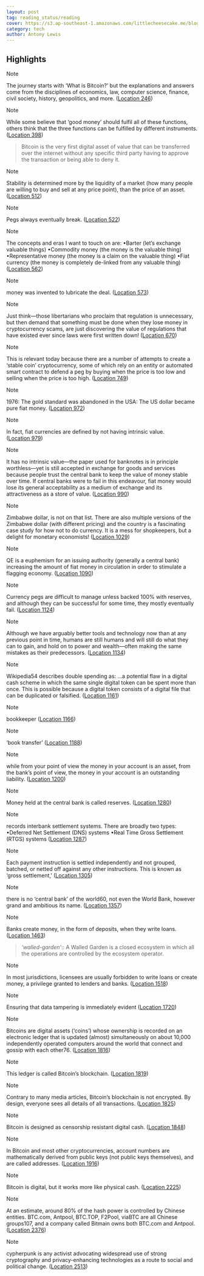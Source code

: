 ```yaml
---
layout: post
tag: reading_status/reading
cover: https://s3.ap-southeast-1.amazonaws.com/littlecheesecake.me/blog-post/books/The_Basics_of_Bitcoins_and_Blockchains.jpg
category: tech
author: Antony Lewis
---
```


## Highlights
 >[!note]
The journey starts with ‘What is Bitcoin?’ but the explanations and answers come from the disciplines of economics, law, computer science, finance, civil society, history, geopolitics, and more.  ([Location 246](https://readwise.io/to_kindle?action=open&asin=B08RWTV6BW&location=246))

 >[!note]
While some believe that ‘good money’ should fulfil all of these functions, others think that the three functions can be fulfilled by different instruments.  ([Location 398](https://readwise.io/to_kindle?action=open&asin=B08RWTV6BW&location=398))

> Bitcoin is the very first digital asset of value that can be transferred over the internet without any specific third party having to approve the transaction or being able to deny it.

>[!note]
Stability is determined more by the liquidity of a market (how many people are willing to buy and sell at any price point), than the price of an asset.  ([Location 512](https://readwise.io/to_kindle?action=open&asin=B08RWTV6BW&location=512))

>[!note]
Pegs always eventually break.  ([Location 522](https://readwise.io/to_kindle?action=open&asin=B08RWTV6BW&location=522))

 >[!note]
The concepts and eras I want to touch on are: •Barter (let’s exchange valuable things) •Commodity money (the money is the valuable thing) •Representative money (the money is a claim on the valuable thing) •Fiat currency (the money is completely de-linked from any valuable thing)  ([Location 562](https://readwise.io/to_kindle?action=open&asin=B08RWTV6BW&location=562))

 >[!note]
money was invented to lubricate the deal.  ([Location 573](https://readwise.io/to_kindle?action=open&asin=B08RWTV6BW&location=573))

 >[!note]
Just think—those libertarians who proclaim that regulation is unnecessary, but then demand that something must be done when they lose money in cryptocurrency scams, are just discovering the value of regulations that have existed ever since laws were first written down!  ([Location 670](https://readwise.io/to_kindle?action=open&asin=B08RWTV6BW&location=670))

 >[!note]
This is relevant today because there are a number of attempts to create a ‘stable coin’ cryptocurrency, some of which rely on an entity or automated smart contract to defend a peg by buying when the price is too low and selling when the price is too high.  ([Location 749](https://readwise.io/to_kindle?action=open&asin=B08RWTV6BW&location=749))

 >[!note]
1976: The gold standard was abandoned in the USA: The US dollar became pure fiat money.  ([Location 972](https://readwise.io/to_kindle?action=open&asin=B08RWTV6BW&location=972))

 >[!note]
In fact, fiat currencies are defined by not having intrinsic value.  ([Location 979](https://readwise.io/to_kindle?action=open&asin=B08RWTV6BW&location=979))

 >[!note]
It has no intrinsic value—the paper used for banknotes is in principle worthless—yet is still accepted in exchange for goods and services because people trust the central bank to keep the value of money stable over time. If central banks were to fail in this endeavour, fiat money would lose its general acceptability as a medium of exchange and its attractiveness as a store of value.  ([Location 990](https://readwise.io/to_kindle?action=open&asin=B08RWTV6BW&location=990))

 >[!note]
Zimbabwe dollar, is not on that list. There are also multiple versions of the Zimbabwe dollar (with different pricing) and the country is a fascinating case study for how not to do currency. It is a mess for shopkeepers, but a delight for monetary economists!  ([Location 1029](https://readwise.io/to_kindle?action=open&asin=B08RWTV6BW&location=1029))

 >[!note]
QE is a euphemism for an issuing authority (generally a central bank) increasing the amount of fiat money in circulation in order to stimulate a flagging economy.  ([Location 1090](https://readwise.io/to_kindle?action=open&asin=B08RWTV6BW&location=1090))

 >[!note]
Currency pegs are difficult to manage unless backed 100% with reserves, and although they can be successful for some time, they mostly eventually fail.  ([Location 1124](https://readwise.io/to_kindle?action=open&asin=B08RWTV6BW&location=1124))

 >[!note]
Although we have arguably better tools and technology now than at any previous point in time, humans are still humans and will still do what they can to gain, and hold on to power and wealth—often making the same mistakes as their predecessors.  ([Location 1134](https://readwise.io/to_kindle?action=open&asin=B08RWTV6BW&location=1134))

 >[!note]
Wikipedia54 describes double spending as: …a potential flaw in a digital cash scheme in which the same single digital token can be spent more than once. This is possible because a digital token consists of a digital file that can be duplicated or falsified.  ([Location 1161](https://readwise.io/to_kindle?action=open&asin=B08RWTV6BW&location=1161))

 >[!note]
bookkeeper  ([Location 1166](https://readwise.io/to_kindle?action=open&asin=B08RWTV6BW&location=1166))

 >[!note]
‘book transfer’  ([Location 1188](https://readwise.io/to_kindle?action=open&asin=B08RWTV6BW&location=1188))

 >[!note]
while from your point of view the money in your account is an asset, from the bank’s point of view, the money in your account is an outstanding liability.  ([Location 1200](https://readwise.io/to_kindle?action=open&asin=B08RWTV6BW&location=1200))

 >[!note]
Money held at the central bank is called reserves.  ([Location 1280](https://readwise.io/to_kindle?action=open&asin=B08RWTV6BW&location=1280))

 >[!note]
records interbank settlement systems. There are broadly two types: •Deferred Net Settlement (DNS) systems •Real Time Gross Settlement (RTGS) systems  ([Location 1287](https://readwise.io/to_kindle?action=open&asin=B08RWTV6BW&location=1287))

 >[!note]
Each payment instruction is settled independently and not grouped, batched, or netted off against any other instructions. This is known as ‘gross settlement,’  ([Location 1305](https://readwise.io/to_kindle?action=open&asin=B08RWTV6BW&location=1305))

 >[!note]
there is no ‘central bank’ of the world60, not even the World Bank, however grand and ambitious its name.  ([Location 1357](https://readwise.io/to_kindle?action=open&asin=B08RWTV6BW&location=1357))

 >[!note]
Banks create money, in the form of deposits, when they write loans.  ([Location 1463](https://readwise.io/to_kindle?action=open&asin=B08RWTV6BW&location=1463))

 
 > *‘walled-garden’*:: A Walled Garden is a closed ecosystem in which all the operations are controlled by the ecosystem operator. 

 >[!note]
In most jurisdictions, licensees are usually forbidden to write loans or create money, a privilege granted to lenders and banks.  ([Location 1518](https://readwise.io/to_kindle?action=open&asin=B08RWTV6BW&location=1518))

 >[!note]
Ensuring that data tampering is immediately evident  ([Location 1720](https://readwise.io/to_kindle?action=open&asin=B08RWTV6BW&location=1720))

 >[!note]
Bitcoins are digital assets (‘coins’) whose ownership is recorded on an electronic ledger that is updated (almost) simultaneously on about 10,000 independently operated computers around the world that connect and gossip with each other76.  ([Location 1816](https://readwise.io/to_kindle?action=open&asin=B08RWTV6BW&location=1816))

 >[!note]
This ledger is called Bitcoin’s blockchain.  ([Location 1819](https://readwise.io/to_kindle?action=open&asin=B08RWTV6BW&location=1819))

 >[!note]
Contrary to many media articles, Bitcoin’s blockchain is not encrypted. By design, everyone sees all details of all transactions.  ([Location 1825](https://readwise.io/to_kindle?action=open&asin=B08RWTV6BW&location=1825))

 >[!note]
Bitcoin is designed as censorship resistant digital cash.  ([Location 1848](https://readwise.io/to_kindle?action=open&asin=B08RWTV6BW&location=1848))

 >[!note]
In Bitcoin and most other cryptocurrencies, account numbers are mathematically derived from public keys (not public keys themselves), and are called addresses.  ([Location 1916](https://readwise.io/to_kindle?action=open&asin=B08RWTV6BW&location=1916))

 >[!note]
Bitcoin is digital, but it works more like physical cash.  ([Location 2225](https://readwise.io/to_kindle?action=open&asin=B08RWTV6BW&location=2225))

 >[!note]
At an estimate, around 80% of the hash power is controlled by Chinese entities. BTC.com, Antpool, BTC.TOP, F2Pool, viaBTC are all Chinese groups107, and a company called Bitmain owns both BTC.com and Antpool.  ([Location 2376](https://readwise.io/to_kindle?action=open&asin=B08RWTV6BW&location=2376))

 >[!note]
cypherpunk is any activist advocating widespread use of strong cryptography and privacy-enhancing technologies as a route to social and political change.  ([Location 2513](https://readwise.io/to_kindle?action=open&asin=B08RWTV6BW&location=2513))
